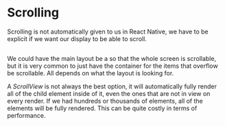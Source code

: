 # Scrolling

Scrolling is not automatically given to us in React Native, we have to be explicit if we want our display to be able to scroll.

## <ScrollView />

We could have the main layout be a <ScrollView> so that the whole screen is scrollable, but it is very common to just have the container for the items that overflow be scrollable. All depends on what the layout is looking for.

A *ScrollView* is not always the best option, it will automatically fully render all of the child element inside of it, even the ones that are not in view on every render. If we had hundreds or thousands of elements, all of the elements will be fully rendered. This can be quite costly in terms of performance.